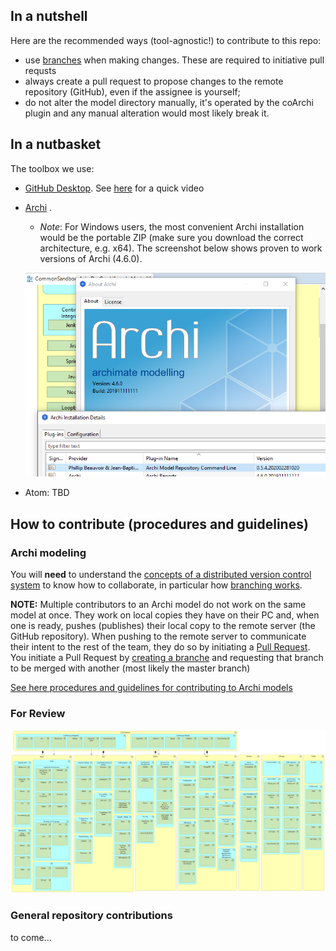 ## In a nutshell

Here are the recommended ways (tool-agnostic!) to contribute to this repo:

* use [branches](https://git-scm.com/book/en/v2/Git-Branching-Branches-in-a-Nutshell) when making changes. These are required to initiative pull requsts
* always create a pull request to propose changes to the remote repository (GitHub), even if the assignee is yourself;
* do not alter the model directory manually, it's operated by the coArchi plugin and any manual alteration would most likely break it.
  
## In a nutbasket

The toolbox we use:

* [GitHub Desktop](https://desktop.github.com). See [here](https://youtu.be/S7f8qJscmRE) for a quick video
* [Archi](https://www.archimatetool.com/download/) .
  * _Note_: For Windows users, the most convenient Archi installation would be the portable ZIP (make sure you download the correct architecture, e.g. x64). The screenshot below shows proven to work versions of Archi (4.6.0).
  
  ![Archi version](/Documents/Services/Projects/ESDC-EA-SAS/archi_version.png)
  
* Atom: TBD

## How to contribute (procedures and guidelines)

### Archi modeling

You will **need** to understand the [concepts of a distributed version control system](https://www.git-tower.com/learn/git/ebook/en/command-line/remote-repositories/introduction) to know how to collaborate, in particular how [branching works](https://git-scm.com/book/en/v2/Git-Branching-Branches-in-a-Nutshell).

**NOTE:** Multiple contributors to an Archi model do not work on the same model at once. They work on local copies they have on their PC and, when one is ready, pushes (publishes) their local copy to the remote server (the GitHub repository). When pushing to the remote server to communicate their intent to the rest of the team, they do so by initiating a [Pull Request](https://help.github.com/en/github/collaborating-with-issues-and-pull-requests/about-pull-requests). You initiate a Pull Request by [creating a branche](https://git-scm.com/book/en/v2/Git-Branching-Branches-in-a-Nutshell) and requesting that branch to be merged with another (most likely the master branch)

[See here procedures and guidelines for contributing to Archi models](procedures_archi.md)

### For Review

![DevOps Lifecycle Mesh](/_assets/images/DevOps_Lifecycle_Mesh.png)

### General repository contributions

to come...
